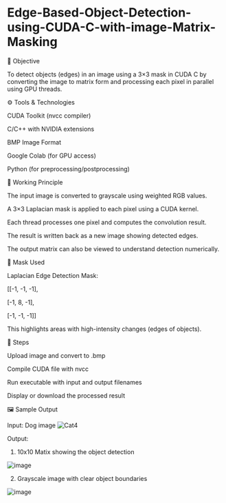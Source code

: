 # Edge-Based-Object-Detection-using-CUDA-C-with-image-Matrix-Masking
📘 Objective

To detect objects (edges) in an image using a 3×3 mask in CUDA C by converting the image to matrix form and processing each pixel in parallel using GPU threads.

⚙️ Tools & Technologies

CUDA Toolkit (nvcc compiler)

C/C++ with NVIDIA extensions

BMP Image Format

Google Colab (for GPU access)

Python (for preprocessing/postprocessing)

🧠 Working Principle

The input image is converted to grayscale using weighted RGB values.

A 3×3 Laplacian mask is applied to each pixel using a CUDA kernel.

Each thread processes one pixel and computes the convolution result.

The result is written back as a new image showing detected edges.

The output matrix can also be viewed to understand detection numerically.

🧪 Mask Used

Laplacian Edge Detection Mask:

[[-1, -1, -1],

 [-1,  8, -1],

 [-1, -1, -1]]

This highlights areas with high-intensity changes (edges of objects).

🧾 Steps

Upload image and convert to .bmp

Compile CUDA file with nvcc

Run executable with input and output filenames

Display or download the processed result

🖼️ Sample Output

Input: Dog image
![Cat4](https://github.com/user-attachments/assets/e1b2a03b-9667-411f-8798-f33756cf77d6)

Output: 
1. 10x10 Matix showing the object detection 

![image](https://github.com/user-attachments/assets/1c88195c-095d-4b2d-b1a8-bf9cb1002edf)


2. Grayscale image with clear object boundaries

![image](https://github.com/user-attachments/assets/372dc361-a82f-4d20-9ef8-1ce2166d65f6)



